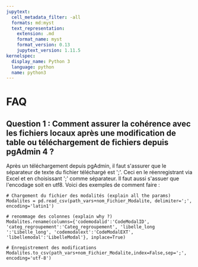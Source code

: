 ```yaml
---
jupytext:
  cell_metadata_filter: -all
  formats: md:myst
  text_representation:
    extension: .md
    format_name: myst
    format_version: 0.13
    jupytext_version: 1.11.5
kernelspec:
  display_name: Python 3
  language: python
  name: python3
---
```



# FAQ

## Question 1 : Comment assurer la cohérence avec les fichiers locaux après une modification de table ou téléchargement de fichiers depuis pgAdmin 4 ?

Après un téléchargement depuis pgAdmin, il faut s'assurer que le séparateur de texte du fichier téléchargé est ';'. Ceci en le réenregistrant via Excel et en choisissant ';' comme séparateur. Il faut aussi s'assuer que l'encodage soit en utf8.
Voici des exemples de comment faire :

```{code-cell}
# Chargement du fichier des modalités (explain all the params)
Modalites = pd.read_csv(path_vars+nom_Fichier_Modalite, delimiter=';', encoding='latin1')
```


```{code-cell}
# renommage des colonnes (explain why ?)
Modalites.rename(columns={'codemodalid':'CodeModalID', 'categ_regroupement':'Categ_regroupement', 'libelle_long	':'Libelle_long', 'codemodalext':'CodeModalEXT', 'libellemodal':'LibelleModal'}, inplace=True)
```


```{code-cell}
# Enregistrement des modifications
Modalites.to_csv(path_vars+nom_Fichier_Modalite,index=False,sep=';', encoding='utf-8')
```